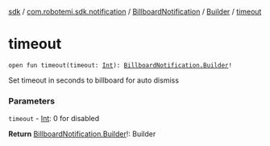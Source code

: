 [sdk](../../../index.md) / [com.robotemi.sdk.notification](../../index.md) / [BillboardNotification](../index.md) / [Builder](index.md) / [timeout](./timeout.md)

# timeout

`open fun timeout(timeout: `[`Int`](https://kotlinlang.org/api/latest/jvm/stdlib/kotlin/-int/index.html)`): `[`BillboardNotification.Builder`](index.md)`!`

Set timeout in seconds to billboard for auto dismiss

### Parameters

`timeout` - [Int](https://kotlinlang.org/api/latest/jvm/stdlib/kotlin/-int/index.html): 0 for disabled

**Return**
[BillboardNotification.Builder](index.md)!: Builder

